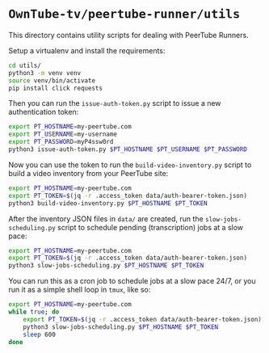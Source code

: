 
`OwnTube-tv/peertube-runner/utils`
==================================

This directory contains utility scripts for dealing with PeerTube Runners.

Setup a virtualenv and install the requirements:

```bash
cd utils/
python3 -m venv venv
source venv/bin/activate
pip install click requests
```

Then you can run the `issue-auth-token.py` script to issue a new authentication token:

```bash
export PT_HOSTNAME=my-peertube.com
export PT_USERNAME=my-username
export PT_PASSWORD=myP4ssw0rd
python3 issue-auth-token.py $PT_HOSTNAME $PT_USERNAME $PT_PASSWORD
```

Now you can use the token to run the `build-video-inventory.py` script to build a video inventory
from your PeerTube site:

```bash
export PT_HOSTNAME=my-peertube.com
export PT_TOKEN=$(jq -r .access_token data/auth-bearer-token.json)
python3 build-video-inventory.py $PT_HOSTNAME $PT_TOKEN
```

After the inventory JSON files in `data/` are created, run the `slow-jobs-scheduling.py`
script to schedule pending (transcription) jobs at a slow pace:

```bash
export PT_HOSTNAME=my-peertube.com
export PT_TOKEN=$(jq -r .access_token data/auth-bearer-token.json)
python3 slow-jobs-scheduling.py $PT_HOSTNAME $PT_TOKEN
```

You can run this as a cron job to schedule jobs at a slow pace 24/7, or you run it as
a simple shell loop in `tmux`, like so:

```bash
export PT_HOSTNAME=my-peertube.com
while true; do
    export PT_TOKEN=$(jq -r .access_token data/auth-bearer-token.json)
    python3 slow-jobs-scheduling.py $PT_HOSTNAME $PT_TOKEN
    sleep 600
done
```

